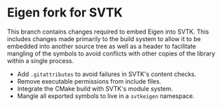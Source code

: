# Eigen fork for SVTK

This branch contains changes required to embed Eigen into SVTK. This
includes changes made primarily to the build system to allow it to be embedded
into another source tree as well as a header to facilitate mangling of the
symbols to avoid conflicts with other copies of the library within a single
process.

  * Add `.gitattributes` to avoid failures in SVTK's content checks.
  * Remove executable permissions from include files.
  * Integrate the CMake build with SVTK's module system.
  * Mangle all exported symbols to live in a `svtkeigen` namespace.
